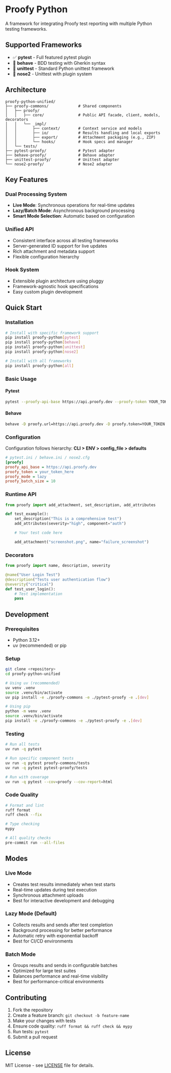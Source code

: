 # Proofy Python

A framework for integrating Proofy test reporting with multiple Python testing frameworks.

## Supported Frameworks

- ✅ **pytest** - Full featured pytest plugin
- 🚧 **behave** - BDD testing with Gherkin syntax
- 🚧 **unittest** - Standard Python unittest framework
- 🚧 **nose2** - Unittest with plugin system

## Architecture

```
proofy-python-unified/
├── proofy-commons/             # Shared components
│   ├── proofy/
│   │   ├── core/               # Public API facade, client, models, decorators
│   │   └── _impl/
│   │       ├── context/        # Context service and models
│   │       ├── io/             # Results handling and local exports
│   │       ├── export/         # Attachment packaging (e.g., ZIP)
│   │       └── hooks/          # Hook specs and manager
│   └── tests/
├── pytest-proofy/              # Pytest adapter
├── behave-proofy/              # Behave adapter
├── unittest-proofy/            # Unittest adapter
└── nose2-proofy/               # Nose2 adapter
```

## Key Features

### Dual Processing System

- **Live Mode**: Synchronous operations for real-time updates
- **Lazy/Batch Mode**: Asynchronous background processing
- **Smart Mode Selection**: Automatic based on configuration

### Unified API

- Consistent interface across all testing frameworks
- Server-generated ID support for live updates
- Rich attachment and metadata support
- Flexible configuration hierarchy

### Hook System

- Extensible plugin architecture using pluggy
- Framework-agnostic hook specifications
- Easy custom plugin development

## Quick Start

### Installation

```bash
# Install with specific framework support
pip install proofy-python[pytest]
pip install proofy-python[behave]
pip install proofy-python[unittest]
pip install proofy-python[nose2]

# Install with all frameworks
pip install proofy-python[all]
```

### Basic Usage

#### Pytest

```bash
pytest --proofy-api-base https://api.proofy.dev --proofy-token YOUR_TOKEN --proofy-mode live
```

#### Behave

```bash
behave -D proofy.url=https://api.proofy.dev -D proofy.token=YOUR_TOKEN
```

### Configuration

Configuration follows hierarchy: **CLI > ENV > config_file > defaults**

```ini
# pytest.ini / behave.ini / nose2.cfg
[proofy]
proofy_api_base = https://api.proofy.dev
proofy_token = your_token_here
proofy_mode = lazy
proofy_batch_size = 10
```

### Runtime API

```python
from proofy import add_attachment, set_description, add_attributes

def test_example():
    set_description("This is a comprehensive test")
    add_attributes(severity="high", component="auth")

    # Your test code here

    add_attachment("screenshot.png", name="failure_screenshot")
```

### Decorators

```python
from proofy import name, description, severity

@name("User Login Test")
@description("Tests user authentication flow")
@severity("critical")
def test_user_login():
    # Test implementation
    pass
```

## Development

### Prerequisites

- Python 3.12+
- uv (recommended) or pip

### Setup

```bash
git clone <repository>
cd proofy-python-unified

# Using uv (recommended)
uv venv .venv
source .venv/bin/activate
uv pip install -e ./proofy-commons -e ./pytest-proofy -e .[dev]

# Using pip
python -m venv .venv
source .venv/bin/activate
pip install -e ./proofy-commons -e ./pytest-proofy -e .[dev]
```

### Testing

```bash
# Run all tests
uv run -q pytest

# Run specific component tests
uv run -q pytest proofy-commons/tests
uv run -q pytest pytest-proofy/tests

# Run with coverage
uv run -q pytest --cov=proofy --cov-report=html
```

### Code Quality

```bash
# Format and lint
ruff format
ruff check --fix

# Type checking
mypy

# All quality checks
pre-commit run --all-files
```

## Modes

### Live Mode

- Creates test results immediately when test starts
- Real-time updates during test execution
- Synchronous attachment uploads
- Best for interactive development and debugging

### Lazy Mode (Default)

- Collects results and sends after test completion
- Background processing for better performance
- Automatic retry with exponential backoff
- Best for CI/CD environments

### Batch Mode

- Groups results and sends in configurable batches
- Optimized for large test suites
- Balances performance and real-time visibility
- Best for performance-critical environments

## Contributing

1. Fork the repository
2. Create a feature branch: `git checkout -b feature-name`
3. Make your changes with tests
4. Ensure code quality: `ruff format && ruff check && mypy`
5. Run tests: `pytest`
6. Submit a pull request

## License

MIT License - see [LICENSE](LICENSE) file for details.
